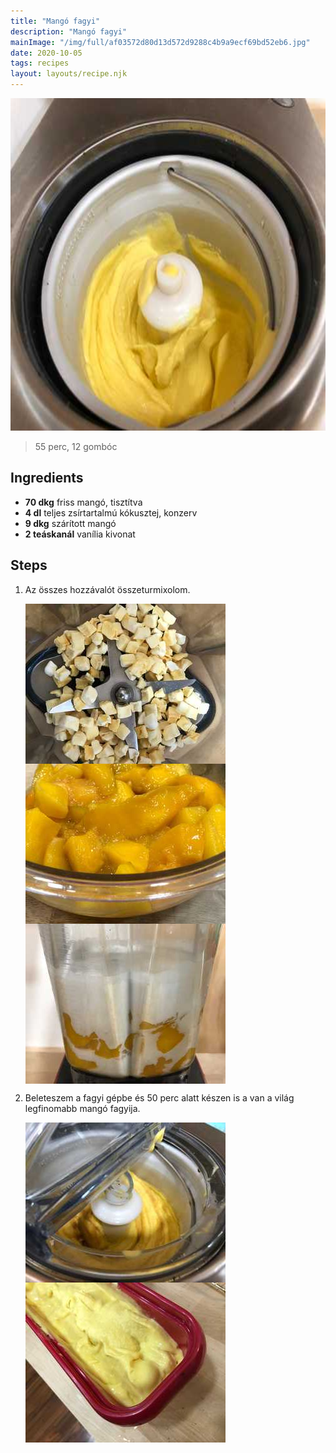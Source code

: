 ```yaml
---
title: "Mangó fagyi"
description: "Mangó fagyi"
mainImage: "/img/full/af03572d80d13d572d9288c4b9a9ecf69bd52eb6.jpg"
date: 2020-10-05
tags: recipes
layout: layouts/recipe.njk
---
```

                            
<p align="center"><a href="https://cookpad.com/hu/receptek/13776430-mango-fagyi" rel="Recipe source page"><img width="751" height="532" src="/img/full/af03572d80d13d572d9288c4b9a9ecf69bd52eb6.jpg"/></a></p>

> 55 perc, 12 gombóc 

## Ingredients
* **70 dkg** friss mangó, tisztítva
* **4 dl** teljes zsírtartalmú kókusztej, konzerv
* **9 dkg** szárított mangó
* **2 teáskanál** vanília kivonat

## Steps

1. Az összes hozzávalót összeturmixolom.
 
    <p><img width="320" height="256" align="left" src="/img/full/ba40624e29dc7c6f6351da8251d38dc12971dfb8.jpg"/></p><p><img width="320" height="256" align="left" src="/img/full/13cb965e81b0865a15fea66fc3886e7cebbbae83.jpg"/></p><p><img width="320" height="256" align="left" src="/img/full/6d8bb79625b3b52d65dcae810430eddd21f128a5.jpg"/></p><div style="clear: both"/>

2. Beleteszem a fagyi gépbe és 50 perc alatt készen is a van a világ legfinomabb mangó fagyija.
 
    <p><img width="320" height="256" align="left" src="/img/full/ad854bd825622f9bef74ab7f5a9cfe6c37e8c565.jpg"/></p><p><img width="320" height="256" align="left" src="/img/full/7e789f6970a46f8332740c9bd94af7547e7d48e4.jpg"/></p><div style="clear: both"/>

